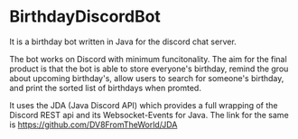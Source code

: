 # BirthdayDiscordBot
It is a birthday bot written in Java for the discord chat server. 

The bot works on Discord with minimum funcitonality. The aim for the final product is that the bot is able to store everyone's birthday, remind the grou about upcoming birthday's, allow users to search for someone's birthday, and print the sorted list of birthdays when promted. 

It uses the JDA (Java Discord API) which provides a full wrapping of the Discord REST api and its Websocket-Events for Java. The link for the same is https://github.com/DV8FromTheWorld/JDA

